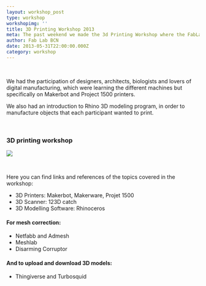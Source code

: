 ```yaml
---
layout: workshop_post
type: workshop
workshopimg: ''
title: 3D Printing Workshop 2013
meta: The past weekend we made the 3d Printing Workshop where the FabLab Barcelona opened its doors to people who wanted to approach this fascinating world.
author: Fab Lab BCN
date: 2013-05-31T22:00:00.000Z
category: workshop
---
```


&nbsp;

We had the participation of designers, architects, biologists and lovers of digital manufacturing, which were learning the different machines but specifically on Makerbot and Project 1500 printers.

We also had an introduction to Rhino 3D modeling program, in order to manufacture objects that each participant wanted to print.

&nbsp;

### 3D printing workshop

<img src="{{site.baseurl}}{{ site.url }}/img/projects/open_source_beehives/4.jpg">

&nbsp;

Here you can find links and references of the topics covered in the workshop:

* 3D Printers: Makerbot, Makerware, Projet 1500
* 3D Scanner: 123D catch
* 3D Modelling Software: Rhinoceros


#### For mesh correction:

* Netfabb and Admesh
* Meshlab
* Disarming Corruptor


#### And to upload and download 3D models:

* Thingiverse and Turbosquid
